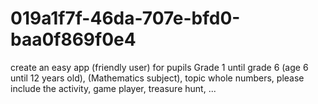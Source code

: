 # 019a1f7f-46da-707e-bfd0-baa0f869f0e4
create an easy app (friendly user) for pupils Grade 1 until grade 6 (age 6 until 12 years old), (Mathematics subject), topic whole numbers, please include the activity, game player, treasure hunt, ...
